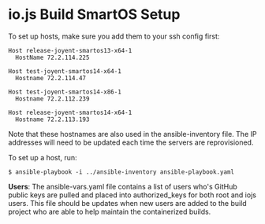 # io.js Build SmartOS Setup

To set up hosts, make sure you add them to your ssh config first:
```
Host release-joyent-smartos13-x64-1
  HostName 72.2.114.225

Host test-joyent-smartos14-x64-1
  Hostname 72.2.114.47

Host test-joyent-smartos14-x86-1
  Hostname 72.2.112.239

Host release-joyent-smartos14-x64-1
  Hostname 72.2.113.193
```

Note that these hostnames are also used in the ansible-inventory file. The IP addresses will need to be updated each time the servers are reprovisioned.

To set up a host, run:

```text
$ ansible-playbook -i ../ansible-inventory ansible-playbook.yaml
```

**Users**: The ansible-vars.yaml file contains a list of users who's GitHub public keys are pulled and placed into
authorized_keys for both root and iojs users. This file should be updates when new users are added to the build project
who are able to help maintain the containerized builds.
